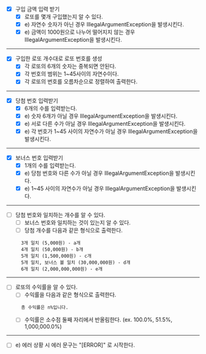 - [x] 구입 금액 입력 받기
  - [x] 로또를 몇개 구입했는지 알 수 있다.
  - [x] e) 자연수 숫자가 아닌 경우 IllegalArgumentException을 발생시킨다. 
  - [x] e) 금액이 1000원으로 나누어 떨어지지 않는 경우 IllegalArgumentException을 발생시킨다.
---
- [x] 구입한 로또 개수대로 로또 번호를 생성
  - [x] 각 로또의 6개의 숫자는 중복되면 안된다.
  - [x] 각 번호의 범위는 1~45사이의 자연수이다.
  - [x] 각 로또의 번호를 오름차순으로 정렬하여 출력한다.
---
- [x] 당첨 번호 입력받기
  - [x] 6개의 수를 입력받는다.
  - [x] e) 숫자 6개가 아닐 경우 IllegalArgumentException을 발생시킨다.
  - [x] e) 서로 다른 수가 아닐 경우 IllegalArgumentException을 발생시킨다.
  - [x] e) 각 번호가 1~45 사이의 자연수가 아닐 경우 IllegalArgumentException을 발생시킨다.
---
- [x] 보너스 번호 입력받기
  - [x] 1개의 수를 입력받는다.
  - [x] e) 당첨 번호와 다른 수가 아닐 경우 IllegalArgumentException을 발생시킨다.
  - [x] e) 1~45 사이의 자연수가 아닐 경우 IllegalArgumentException을 발생시킨다.
---
- [ ] 당첨 번호와 일치하는 개수를 알 수 있다.
  - [ ] 보너스 번호와 일치하는 것이 있는지 알 수 있다.
  - [ ] 당첨 개수를 다음과 같은 형식으로 출력한다.
  ```
    3개 일치 (5,000원) - a개
    4개 일치 (50,000원) - b개
    5개 일치 (1,500,000원) - c개
    5개 일치, 보너스 볼 일치 (30,000,000원) - d개
    6개 일치 (2,000,000,000원) - e개
  ```
---  
- [ ] 로또의 수익률을 알 수 있다.
  - [ ] 수익률을 다음과 같은 형식으로 출력한다.
  ```
    총 수익률은 n%입니다.
  ```
  - [ ] 수익률은 소수점 둘째 자리에서 반올림한다. (ex. 100.0%, 51.5%, 1,000,000.0%)
---
- [ ] e) 에러 상황 시 에러 문구는 "[ERROR]" 로 시작한다.